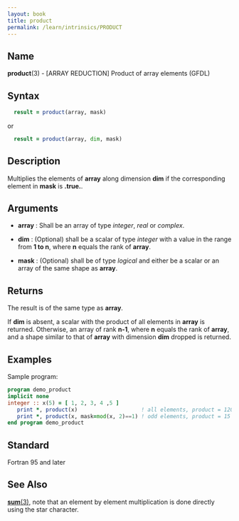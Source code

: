 ```yaml
---
layout: book
title: product
permalink: /learn/intrinsics/PRODUCT
---
```

## __Name__

__product__(3) - \[ARRAY REDUCTION\] Product of array elements
(GFDL)

## __Syntax__

```fortran
  result = product(array, mask)
```
   or
```fortran
  result = product(array, dim, mask)
```
## __Description__

Multiplies the elements of __array__ along dimension __dim__ if the
corresponding element in __mask__ is __.true.__.

## __Arguments__

  - __array__
    : Shall be an array of type _integer_, _real_ or _complex_.

  - __dim__
    : (Optional) shall be a scalar of type _integer_ with a value in the
    range from __1 to n__, where __n__ equals the rank of __array__.

  - __mask__
    : (Optional) shall be of type _logical_ and either be a scalar or an
    array of the same shape as __array__.

## __Returns__

The result is of the same type as __array__.

If __dim__ is absent, a scalar with the product of all elements in __array__ is
returned. Otherwise, an array of rank __n-1__, where __n__ equals the rank of
__array__, and a shape similar to that of __array__ with dimension __dim__ dropped
is returned.

## __Examples__

Sample program:

```fortran
program demo_product
implicit none
integer :: x(5) = [ 1, 2, 3, 4 ,5 ]
   print *, product(x)                    ! all elements, product = 120
   print *, product(x, mask=mod(x, 2)==1) ! odd elements, product = 15
end program demo_product
```

## __Standard__

Fortran 95 and later

## __See Also__

[__sum__(3)](SUM), note that an element by element multiplication is done
directly using the star character.
